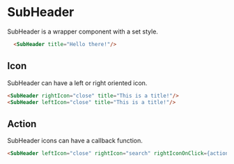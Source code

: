 # SubHeader

SubHeader is a wrapper component with a set style.

```html
  <SubHeader title="Hello there!"/>
```

## Icon

SubHeader can have a left or right oriented icon.

```html
<SubHeader rightIcon="close" title="This is a title!"/>
<SubHeader leftIcon="close" title="This is a title!"/>
```

## Action
SubHeader icons can have a callback function.

```html
<SubHeader leftIcon="close" rightIcon="search" rightIconOnClick={action} title="This is a title!"/>
```
